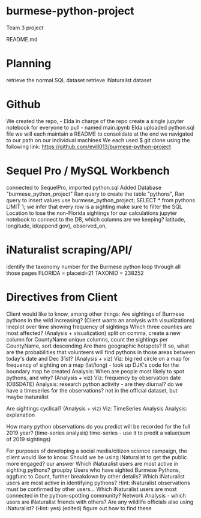 # burmese-python-project
Team 3 project

README.md
# Planning
retrieve the normal SQL dataset
retrieve iNaturalist dataset
# Github
We created the repo, - Elda in charge of the repo
create a single jupyter notebook for everyone to pull - named main.ipynb
Elda uploaded python.sql file
we will each maintain a README to consolidate at the end
we navigated to our path on our individual machines
We each used $ git clone <repo> using the following link: https://github.com/evill013/burmese-python-project
# Sequel Pro / MySQL Workbench
connected to SequelPro, imported python.sql
Added Database "burmese_python_project"
Ran query to create the table "pythons", 
Ran query to insert values
use burmese_python_project;
SELECT * from pythons LIMIT 1;
we infer that every row is a sighting
make sure to filter the SQL Location to lose the non-Florida sightings for our calculations
jupyter notebook to connect to the DB, 
which columns are we keeping? latitude, longitude, id(append gov), observed_on, 
# iNaturalist scraping/API/
identify the taxonomy number for the Burmese python
loop through all those pages
FLORIDA = placeid=21
TAXONID = 238252
# Directives from Client
Client would like to know, among other things:
Are sightings of Burmese pythons in the wild increasing? (Client wants an analysis with visualizations)
    lineplot over time showing frequency of sightings
Which three counties are most affected? (Analysis + visualization) 
    split on comma, create a new column for CountyName
    unique columns, count the sightings per CountyName, sort descending
Are there geographic hotspots? If so, what are the probabilities that volunteers will find pythons in those areas between today's date and Dec 31st? (Analysis + viz)
    Viz: big red circle on a map for frequency of sighting on a map (lat/long) - look up DJK's code for the boundary map he created
    Analysis: 
When are people most likely to spot pythons, and why? (Analysis + viz)
    Viz: frequency by observation date (OBSDATE)
    Analysis: research python activity - are they diurnal? do we have a timeseries for the observations? not in the official dataset, but maybe inaturalist
    
Are sightings cyclical? (Analysis + viz)
    Viz: TimeSeries Analysis
    Analysis: explanation
    
How many python observations do you predict will be recorded for the full 2019 year? (time-series analysis) 
    time-series - use it to predit a value(sum of 2019 sightings)
    
For purposes of developing a social media/citizen science campaign, the client would like to know:
    Should we be using iNaturalist to get the public more engaged?
        our answer
    Which iNaturalist users are most active in sighting pythons?
        groupby Users who have sighted Burmese Pythons, aggfunc to Count, further breakdown by other details?
    Which iNaturalist users are most active in identifying pythons? Hint: iNaturalist observations must be confirmed by other users... 
    Which iNaturalist users are most connected in the python-spotting community?
        Network Analysis - which users are iNaturalist friends with others? 
    Are any wildlife officials also using iNaturalist? (Hint: yes) (edited)
        figure out how to find these 